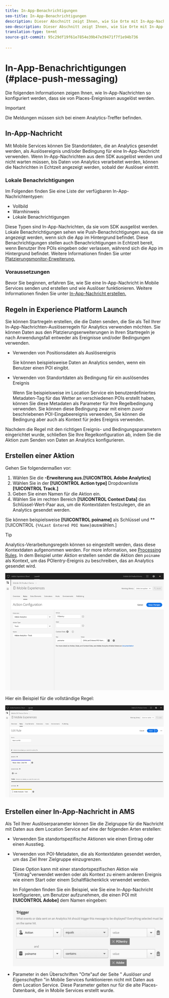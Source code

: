 ```yaml
---
title: In-App-Benachrichtigungen
seo-title: In-App-Benachrichtigungen
description: Dieser Abschnitt zeigt Ihnen, wie Sie Orte mit In-App-Nachrichten verwenden.
seo-description: Dieser Abschnitt zeigt Ihnen, wie Sie Orte mit In-App-Nachrichten verwenden.
translation-type: tm+mt
source-git-commit: 95c29df19f61e7854e39b47e39471f7f1e94b736

---
```



# In-App-Benachrichtigungen (#place-push-messaging)

Die folgenden Informationen zeigen Ihnen, wie In-App-Nachrichten so konfiguriert werden, dass sie von Places-Ereignissen ausgelöst werden.

>[!IMPORTANT]
>
>Die Meldungen müssen sich bei einem Analytics-Treffer befinden.

## In-App-Nachricht

Mit Mobile Services können Sie Standortdaten, die an Analytics gesendet werden, als Auslösereignis und/oder Bedingung für eine In-App-Nachricht verwenden. Wenn In-App-Nachrichten aus dem SDK ausgelöst werden und nicht warten müssen, bis Daten von Analytics verarbeitet werden, können die Nachrichten in Echtzeit angezeigt werden, sobald der Auslöser eintritt.

### Lokale Benachrichtigungen

Im Folgenden finden Sie eine Liste der verfügbaren In-App-Nachrichtentypen:

* Vollbild
* Warnhinweis
* Lokale Benachrichtigungen

Diese Typen sind In-App-Nachrichten, da sie vom SDK ausgelöst werden. Lokale Benachrichtigungen sehen wie Push-Benachrichtigungen aus, da sie angezeigt werden, wenn sich die App im Hintergrund befindet. Diese Benachrichtigungen stellen auch Benachrichtigungen in Echtzeit bereit, wenn Benutzer Ihre POIs eingeben oder verlassen, während sich die App im Hintergrund befindet. Weitere Informationen finden Sie unter [Platzierungsmonitor-Erweiterung.](/help/places-ext-aep-sdks/places-monitor-extension/places-monitor-extension.md)

### Voraussetzungen

Bevor Sie beginnen, erfahren Sie, wie Sie eine In-App-Nachricht in Mobile Services senden und erstellen und wie Auslöser funktionieren. Weitere Informationen finden Sie unter [In-App-Nachricht erstellen.](https://docs.adobe.com/content/help/en/mobile-services/using/messaging-ug/inapp-messages/t-in-app-message.html)

## Regeln in Experience Platform Launch

Sie können Startregeln erstellen, die die Daten senden, die Sie als Teil Ihrer In-App-Nachrichten-Auslöserregeln für Analytics verwenden möchten. Sie können Daten aus den Platzierungserweiterungen in Ihren Startregeln je nach Anwendungsfall entweder als Ereignisse und/oder Bedingungen verwenden.

* Verwenden von Positionsdaten als Auslösereignis

   Sie können beispielsweise Daten an Analytics senden, wenn ein Benutzer einen POI eingibt.

* Verwenden von Standortdaten als Bedingung für ein auslösendes Ereignis

   Wenn Sie beispielsweise im Location Service ein benutzerdefiniertes Metadaten-Tag für das Wetter an verschiedenen POIs erstellt haben, können Sie diese Metadaten als Parameter für Ihre Regelbedingung verwenden. Sie können diese Bedingung zwar mit einem zuvor beschriebenen POI-Eingabeereignis verwenden, Sie können die Bedingung aber auch als Kontext für jedes Ereignis verwenden.

Nachdem die Regel mit den richtigen Ereignis- und Bedingungsparametern eingerichtet wurde, schließen Sie Ihre Regelkonfiguration ab, indem Sie die Aktion zum Senden von Daten an Analytics konfigurieren.

## Erstellen einer Aktion

Gehen Sie folgendermaßen vor:

1. Wählen Sie die **-Erweiterung aus.[!UICONTROL Adobe Analytics]**
1. Wählen Sie in der **[!UICONTROL Action type]** Dropdownliste **[!UICONTROL Track.]**
1. Geben Sie einen Namen für die Aktion ein.
1. Wählen Sie im rechten Bereich **[!UICONTROL Context Data]** das Schlüssel-Wert-Paar aus, um die Kontextdaten festzulegen, die an Analytics gesendet werden.

Sie können beispielsweise **[!UICONTROL poiname]** als Schlüssel und **[!UICONTROL `{%%Last Entered POI Name}`auswählen.]

>[!TIP]
>
>Analytics-Verarbeitungsregeln können so eingestellt werden, dass diese Kontextdaten aufgenommen werden. For more information, see [Processing Rules](https://docs.adobe.com/content/help/en/analytics/implementation/analytics-basics/ref-processing-rules.html). In dem Beispiel unter *Aktion* erstellen sendet die Aktion den `poiname` als Kontext, um das POIentry-Ereignis zu beschreiben, das an Analytics gesendet wird.

![Erstellen einer Aktion](/help/assets/configure-action.png)

Hier ein Beispiel für die vollständige Regel:

![Abgeschlossene Regel](/help/assets/create-a-rule.png)

## Erstellen einer In-App-Nachricht in AMS

Als Teil Ihrer Auslöserparameter können Sie die Zielgruppe für die Nachricht mit Daten aus dem Location Service auf eine der folgenden Arten erstellen:

* Verwenden Sie standortspezifische Aktionen wie einen Eintrag oder einen Ausstieg.
* Verwenden von POI-Metadaten, die als Kontextdaten gesendet werden, um das Ziel Ihrer Zielgruppe einzugrenzen.

   Diese Option kann mit einer standortspezifischen Aktion wie "Eintrag"verwendet werden oder als Kontext zu einem anderen Ereignis wie einem Start oder einem Schaltflächenklick verwendet werden.

   Im Folgenden finden Sie ein Beispiel, wie Sie eine In-App-Nachricht konfigurieren, um Benutzer aufzunehmen, die einen POI mit **[!UICONTROL Adobe]** dem Namen eingeben:

   ![Parameter auslösen](/help/assets/trigger-parameters.png)

* Parameter in den Überschriften "Orte"auf der Seite " *Auslöser und Eigenschaften* "in Mobile Services funktionieren nicht mit Daten aus dem Location Service. Diese Parameter gelten nur für die alte Places-Datenbank, die in Mobile Services erstellt wurde.